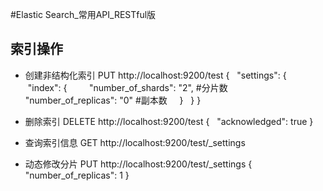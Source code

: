 #Elastic Search_常用API_RESTful版

索引操作
---

* 创建非结构化索引
PUT http://localhost:9200/test
{
   "settings": {
      "index": {
         "number_of_shards": "2", #分片数
         "number_of_replicas": "0" #副本数
      }
   }
}

* 删除索引
DELETE http://localhost:9200/test
{
   "acknowledged": true
}

* 查询索引信息
GET http://localhost:9200/test/_settings

* 动态修改分片
PUT http://localhost:9200/test/_settings
{
    "number_of_replicas": 1
}